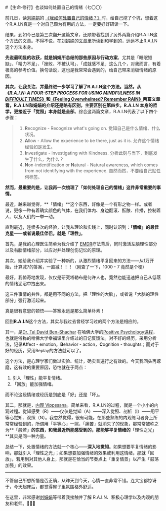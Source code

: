 #【生命⋅修行】也谈如何处置自己的情绪（七〇〇）

前几日，读[刘娟娟](https://zuopin.xin/authors/42764739376560a5506509ff3e98e7f789ba91ed)的 [《我如何处置自己的情绪？》](https://zuopin.xin/posts/3341563f4113d293969f9d88ec6f02d68ba8aa4ef9e09fac8902e3a3ec150a05?commentId=5449)时，给自己挖了个坑，想着这个R.A.I.N真是一个对自己颇为有用的方法，一定要好好研读一下。

结果，到如今已是第三次翻开这篇文章，还顺带着找到了另外两篇介绍R.A.I.N这个方法的文章。不得不说，在[刘娟娟](https://zuopin.xin/authors/42764739376560a5506509ff3e98e7f789ba91ed)的[文章]((https://zuopin.xin/posts/3341563f4113d293969f9d88ec6f02d68ba8aa4ef9e09fac8902e3a3ec150a05?commentId=5449))里所读到和学到的，远远不止R.A.I.N这个方法本身。

**先说最明显的收获，就是娟娟所总结的那些原因与行动方案**，尤其是「睡眠短缺」、「精力不足」、「挫败、不被认可」、「成就感不足」这么几个，对我而言，有着极高的参考价值。换句话说，这也是我常常会遇到的，给自己带来消极情绪的原因。

**其次，让我关注、并最终进一步学习了解了R.A.I.N这个方法。**当然，从[《*R.A.I.N: A FOUR-STEP PROCESS FOR USING MINDFULNESS IN DIFFICULT TIMES*》](https://mrsmindfulness.com/r-n-four-step-process-using-mindfulness-difficult-times/)和[《Feeling Overwhelmed? Remember RAIN》](https://www.mindful.org/tara-brach-rain-mindfulness-practice/)两篇文章看，R.A.I.N和娟娟的介绍还是略有区别，主要区别在第四步。R.A.I.N 本身的哲学，更接近于**「觉照」本身就是全部**。综合这两篇文章，R.A.I.N代表了以下四个步骤：

> 1. **R**ecognize - Recognize what's going on. 觉知自己是什么情绪、什么状况。
> 2. **A**llow - Allow the experience to be there, just as it is. 允许这个情绪经验如是发生。
> 3. **I**nvestigate - Investigating with Kindness. 分析此刻与当下，到底发生了什么，为什么？
> 4. **N**on-indentification or **N**atural - Natural awareness, which comes from not identifying with the experience. 自然而然，不要给自己贴任何标签。

**然而，最重要的是，让我再一次梳理了「如何处理自己的情绪」这件非常重要的事情。**

最近，越来越觉得，**「情绪」**这个东西，好像是一个有形之物一样。或者说，更像一种有着确实颜色的气体，在我们体内、身边翻滚、酝酿、传播，控制着人、以及人们的一举一动。

直到最近，连续多次的经验，让我从理论和实践上，同时认识到：**「情绪」的最佳克星——或者说最佳伴侣，就是「理性」**。

首先，是我的心理医生简单为我介绍了 [EMDR](https://en.wikipedia.org/wiki/Eye_movement_desensitization_and_reprocessing)疗法背后，同时激活左脑理性部分以及右脑情绪部分，以应对并处理创伤记忆的原理。

其次，她给我介绍并实验了一种新的，从激烈情绪平复回来的方法——从1万开始，计算减7的答案，一直减！！！（刚查了一下，1000 - 7 竟然是个梗）

最好，我惊奇地发现，仅仅是研究塔勒布是何许人也，竟然也能迅速把自己从低落的情绪泥沼中拽出来。

这三件事情的共性，都是用不同的方法，把「理性的大脑」，或者说「大脑的理性部分」强行激活起来。

真是很有意思的顿悟——答案永远是那么简单朴素！

回到**R.A.I.N**这个方法，其实与我过去曾经学习过的两个方法是相应的。

其一，是[Dr. Tal David Ben-Shachar](https://en.wikipedia.org/wiki/Tal_Ben-Shahar) 在哈佛大学的[Positive Psychology课程](https://positivepsychology.com/harvard-positive-psychology-course-1504/)，也就是俗称的哈佛大学幸福课里介绍过的日记反馈法。对不好的经历，采用分析法，记录**A**ffect - emotion，**B**ehavior - action，**C**ognition - thoughts；而对于好的经历，采用Replay的方法就可以了。

这个方法，是心理学家们做过实验、统计，确实普遍行之有效的。今天我回头再琢磨，这有效的重要原因，恐怕就在于两点：

1. 引入「理性」能平复情绪。
2. 「回放」能加强情绪。

而不论这段情绪或经历是到底是「好」还是「坏」。

其二，那就是，[内观 Vippssana](https://www.dhamma.org/en/about/vipassana)。简单来看，R.A.I.N的过程，就是一个小小的内观过程。觉知感受（R）——仅仅是觉知（A）——深入觉照、剖析（I）——用平等心觉知、观照（N）。我忽然觉得，很有可能，在那些熟练的内观练习者身上所常常经验到的，所谓用「平等心」一照，「痛苦」就消失了的现象，那常常被称之为**「般若」**的东西，和我最近所能感受到的，那能够平复情绪的**「理性之光」**其实是同一种力量。

总结一下，处置情绪的方法就一个核心——**深入地觉知**。如果想要平复情绪的影响，那就引入「理性之光」；如果想要加强情绪的效果或利用这情绪，那就「回放」，若用到对其他人身上，那就是在恰当的节奏点上「重复情景」以产生「鼓荡加强」的效果。

----

不管自己所想所悟是否正确，从昨天到今天，心情一直非常不错。连大宝都惊讶于，今天起床后，都觉得屋子里氛围格外舒适。

在这里，非常感谢[刘娟娟](https://zuopin.xin/authors/42764739376560a5506509ff3e98e7f789ba91ed)等带着我接触并了解 R.A.I.N、积极心理学以及内观的朋友和老师。🙏🙏🙏